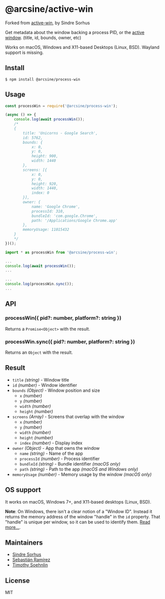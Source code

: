 # @arcsine/active-win 
Forked from [active-win](https://github.com/sindresorhus/active-win), by Sindre Sorhus

Get metadata about the window backing a process PID, or the [active window](https://en.wikipedia.org/wiki/Active_window). (title, id, bounds, owner, etc)

Works on macOS, Windows and X11-based Desktops (Linux, BSD). Wayland support is missing.

## Install

```
$ npm install @arcsine/process-win
```

## Usage

```js
const processWin = require('@arcsine/process-win');

(async () => {
	console.log(await processWin());
	/*
	{
		title: 'Unicorns - Google Search',
		id: 5762,
		bounds: {
			x: 0,
			y: 0,
			height: 900,
			width: 1440
		},
		screens: [{
			x: 0,
			y: 0, 
			height: 920,
			width: 1440,
			index: 0
		}],
		owner: {
			name: 'Google Chrome',
			processId: 310,
			bundleId: 'com.google.Chrome',
			path: '/Applications/Google Chrome.app'
		},
		memoryUsage: 11015432
	}
	*/
})();
```


```ts
import * as processWin from '@arcsine/process-win';

...
console.log(await processWin());
...

...
console.log(processWin.sync());
...

```

## API

### processWin({ pid?: number, platform?: string })

Returns a `Promise<Object>` with the result.

### processWin.sync({ pid?: number, platform?: string })

Returns an `Object` with the result.


## Result

- `title` *(string)* - Window title
- `id` *(number)* - Window identifier
- `bounds` *(Object)* - Window position and size
	- `x` *(number)*
	- `y` *(number)*
	- `width` *(number)*
	- `height` *(number)*
- `screens` *(Array)* - Screens that overlap with the window
	- `x` *(number)*
	- `y` *(number)*
	- `width` *(number)*
	- `height` *(number)*
	- `index` *(number)* - Display index
- `owner` *(Object)* - App that owns the window
	- `name` *(string)* - Name of the app
	- `processId` *(number)* - Process identifier
	- `bundleId` *(string)* - Bundle identifier *(macOS only)*
	- `path` *(string)* - Path to the app *(macOS and Windows only)*
- `memoryUsage` *(number)* - Memory usage by the window *(macOS only)*


## OS support

It works on macOS, Windows 7+, and X11-based desktops (Linux, BSD).

**Note**: On Windows, there isn't a clear notion of a "Window ID". Instead it returns the memory address of the window "handle" in the `id` property. That "handle" is unique per window, so it can be used to identify them. [Read more…](https://msdn.microsoft.com/en-us/library/windows/desktop/ms632597(v=vs.85).aspx#window_handle).

## Maintainers
- [Sindre Sorhus](https://github.com/sindresorhus)
- [Sebastián Ramírez](https://github.com/tiangolo)
- [Timothy Soehnlin](https://github.com/arciisine)

## License

MIT
